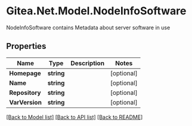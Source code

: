 # Gitea.Net.Model.NodeInfoSoftware
NodeInfoSoftware contains Metadata about server software in use

## Properties

Name | Type | Description | Notes
------------ | ------------- | ------------- | -------------
**Homepage** | **string** |  | [optional] 
**Name** | **string** |  | [optional] 
**Repository** | **string** |  | [optional] 
**VarVersion** | **string** |  | [optional] 

[[Back to Model list]](../README.md#documentation-for-models) [[Back to API list]](../README.md#documentation-for-api-endpoints) [[Back to README]](../README.md)

